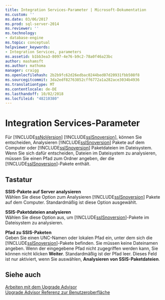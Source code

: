 ```yaml
---
title: Integration Services-Parameter | Microsoft-Dokumentation
ms.custom: ''
ms.date: 03/06/2017
ms.prod: sql-server-2014
ms.reviewer: ''
ms.technology:
- database-engine
ms.topic: conceptual
helpviewer_keywords:
- Integration Services, parameters
ms.assetid: b1bb3ea3-8097-4e76-b9c2-78a0f46a23bc
author: mashamsft
ms.author: mathoma
manager: craigg
ms.openlocfilehash: 2b2b9fc62d26edbac0244bed07d20931fbb508f8
ms.sourcegitcommit: 3da2edf82763852cff6772a1a282ace3034b4936
ms.translationtype: MT
ms.contentlocale: de-DE
ms.lasthandoff: 10/02/2018
ms.locfileid: "48210380"
---
```

# <a name="integration-services-parameters"></a>Integration Services-Parameter
  Für [!INCLUDE[ssNoVersion](../../includes/ssnoversion-md.md)] [!INCLUDE[ssISnoversion](../../includes/ssisnoversion-md.md)], können Sie entscheiden, Analysieren [!INCLUDE[ssISnoversion](../../includes/ssisnoversion-md.md)] Pakete auf dem Computer oder [!INCLUDE[ssISnoversion](../../includes/ssisnoversion-md.md)] Paketdateien im Dateisystem. Wenn Sie sich dafür entscheiden, Dateien im Dateisystem zu analysieren, müssen Sie einen Pfad zum Ordner angeben, der die [!INCLUDE[ssISnoversion](../../includes/ssisnoversion-md.md)]-Pakete enthält.  
  
## <a name="options"></a>Tastatur  
 **SSIS-Pakete auf Server analysieren**  
 Wählen Sie diese Option zum Analysieren [!INCLUDE[ssISnoversion](../../includes/ssisnoversion-md.md)] Pakete auf dem Computer. Standardmäßig ist diese Option ausgewählt.  
  
 **SSIS-Paketdateien analysieren**  
 Wählen Sie diese Option aus, um [!INCLUDE[ssISnoversion](../../includes/ssisnoversion-md.md)]-Pakete im Dateisystem zu analysieren.  
  
 **Pfad zu SSIS-Paketen**  
 Geben Sie einen UNC-Namen oder lokalen Pfad ein, unter dem sich die [!INCLUDE[ssISnoversion](../../includes/ssisnoversion-md.md)]-Pakete befinden. Sie müssen keine Dateinamen angeben. Wenn der eingegebene Pfad nicht zugegriffen werden kann, Sie können nicht klicken **Weiter**. Standardmäßig ist der Pfad leer. Dieses Feld ist nur aktiviert, wenn Sie auswählen, **Analysieren von SSIS-Paketdateien**.  
  
## <a name="see-also"></a>Siehe auch  
 [Arbeiten mit dem Upgrade Advisor](../../../2014/sql-server/install/working-with-upgrade-advisor.md)   
 [Upgrade Advisor Referenz zur Benutzeroberfläche](../../../2014/sql-server/install/upgrade-advisor-user-interface-reference.md)  
  
  
